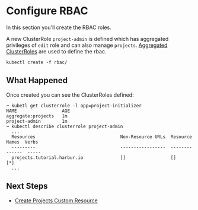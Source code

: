 # Configure RBAC

In this section you'll create the RBAC roles.

A new ClusterRole `project-admin` is defined which has aggregated privileges of `edit` role and can also manage `projects`. [Aggregated ClusterRoles](https://kubernetes.io/docs/reference/access-authn-authz/rbac/) are used to define the rbac.

```shell
kubectl create -f rbac/
```

## What Happened

Once created you can see the ClusterRoles defined:

```shell
➜ kubetl get clusterrole -l app=project-initializer
NAME                 AGE
aggregate:projects   1m
project-admin        1m
➜ kubectl describe clusterrole project-admin
  ...
  Resources                                Non-Resource URLs  Resource Names  Verbs
  ---------                                -----------------  --------------  -----
  projects.tutorial.harbur.io              []                 []              [*]
  ...
```

## Next Steps

- [Create Projects Custom Resource](./02.create-projects-custom-resource.md)
